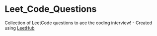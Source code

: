 # Leet_Code_Questions
Collection of LeetCode questions to ace the coding interview! - Created using [LeetHub](https://github.com/QasimWani/LeetHub)
